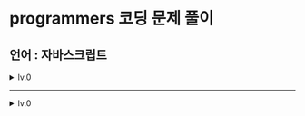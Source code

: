 # programmers 코딩 문제 풀이
## 언어 : 자바스크립트

<details><summary>lv.0
</summary>
  
| number | title | number | title | number | title | number | title |
| --- | --- | --- | --- | --- | --- | --- | --- |
| 1 | 두수의 차 | 2 | 두수의 곱 | 3 | 두수의 합 | 4 | 두수의 나눗셈 |
| 5 | 나머지 구하기 | 6 | 몫 구하기 | 7 | 나이 출력 | 8 | 숫자 비교하기 |
| 9 | 각도기 | 10 | 짝수의 합 | 11 | 배열의 평균값 | 12 | 양꼬치 |
| 13 | 중앙값 구하기 | 14 | 피자 나눠먹기(3) | 15 | 최댓값 만들기(1) | 16 | 피자 나눠먹기(1) |
| 17 | 배열 원소의 길이 | 18 | 삼각형 완성의 조건(1) | 19 | 문자열 뒤집기 | 20 | 아이스 아메리카노 |
| 21 | 편지 | 22 | 모음 제거 | 23 | 배열 자르기 | 24 | 중복된 숫자 개수 |
| 25 | 순서 쌍의 개수 | 26 | 짝수 홀수 개수 | 27 | 배열 뒤집기 | 28 | 특정 문자 제거하기 |
| 29 | 옷가게 할인받기 | 30 | 점의 위치 구하기 | 31 | 머쓱이보다 키 큰 사람 | 32 | 배열 두배  |
| 33 | 배열에서 문자열 대소문자 변환하기 | 34 | n번째 원소까지 | 35 | 소문자로 바꾸기 | 36 | 자릿수 더하기 |
| 37 | 문자 반복 출력하기 | 38 | 대문자로 바꾸기 | 39 | 문자열 뒤의 n글자 | 40 | 숨어있는 숫자 덧셈(1) |
| 41 | n의 배수 | 42 | 문자열 변환 | 43 | 카운트 업 | 44 | n번째 원소부터 |
| 45 | n보다 커질 때까지 더하기 | 46 | 문자열을 정수로 변환 | 47 | 정수 찾기 | 48 | 짝수는 싫어요 |
| 49 | 원하는 문자열 찾기 | 50 | 정수 부분 | 51 | flag에 따라 다른값 반환하기 | 52 | 카운트 다운 |
| 53 | 조건에 맞게 수열 변환하기 1 | 54 | 첫번째로 나오는 음수 | 55 | 조건에 맞게 수열 변환하기 3 | 56 | 배열 만들기 1 |
| 57 | 문자열 앞의 n글자 | 58 | 원소들의 곱과 합 | 59 | 수 조작하기 1 | 60 | 공배수 |
| 61 | 길이에 따른 연산 | 62 | 부분 문자열 | 63 | 문자열 정수의 합 | 64 | 문자 리스트를 문자열로 변환하기 |
| 65 | 이어 붙인 수 | 66 | rny_string | 67 | 마지막 두 원소 | 68 | 공백으로 구분하기 1 |
| 69 | 문자열 곱하기 | 70 | 부분 문자열인지 확인하기 | 71 | 글자 이어 붙여 문자열 만들기 | 72 | 뒤에서 5등 위로 |
| 73 | 접미사인지 확인하기 | 74 | 조건에 맞게 수열 변환하기 3 | 75 | 특정한 문자를 대문자로 바꾸기 | 76 | 배열 조각하기 |
| 77 | 평행 | 78 | 옹알이(1) | 79 | 꼬리 문자열 | 80 | n개 간격의 원소들 |
| 81 | 접두사인지 확인하기 | 82 | 문자열안에 문자열 | 83 | A 강조하기 | 84 | 제곱수 판별하기 |
| 85 | 주사위 게임 1 | 86 | 더 크게 합치기 | 87 | 문자열 바꿔서 찾기 | 88 | 배열의 원소만큼 추가하기 |
| 89 | 문자열 붙여서 출력하기 | 90 | 홀짝 구분하기 | 91 | 개미 군단 | 92 | 배열의 길이에 따라 다른 연산하기 |
| 93 | 공백으로 구분하기 | 94 | 홀수 vs 짝수 | 95 | 세균 증식 | 96 | 가위 바위 보 |
| 97 | 암호 해독 | 98 | 대문자와 소문자 | 99 | 뒤에서 5등까지 | 100 | l로 만들기 |
| 101 | 주사위의 개수 | 102 | 최댓값 만들기 (2) | 103 | 직각삼각형 출력하기 | 104 |  |

</details>

-----

<details><summary>lv.0
</summary>
  
</details>
